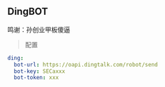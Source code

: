 ## DingBOT

鸣谢：孙创业甲板傻逼

> 配置
```yaml
ding:
  bot-url: https://oapi.dingtalk.com/robot/send
  bot-key: SECaxxx
  bot-token: xxx
```
